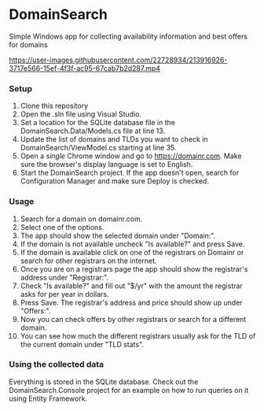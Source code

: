 # DomainSearch
Simple Windows app for collecting availability information and best offers for domains

https://user-images.githubusercontent.com/22728934/213916926-3717e566-15ef-4f3f-ac95-67cab7b2d287.mp4

### Setup
1. Clone this repository
2. Open the .sln file using Visual Studio.
3. Set a location for the SQLite database file in the DomainSearch.Data/Models.cs file at line 13.
4. Update the list of domains and TLDs you want to check in DomainSearch/ViewModel.cs starting at line 35.
5. Open a *single* Chrome window and go to https://domainr.com. Make sure the browser's display language is set to English.
6. Start the DomainSearch project. If the app doesn't open, search for Configuration Manager and make sure Deploy is checked.

### Usage
1. Search for a domain on domainr.com.
2. Select one of the options.
3. The app should show the selected domain under "Domain:".
4. If the domain is not available uncheck "Is available?" and press Save.
5. If the domain is available click on one of the registrars on Domainr or search for other registrars on the internet.
6. Once you are on a registrars page the app should show the registrar's address under "Registrar:".
7. Check "Is available?" and fill out "$/yr" with the amount the registrar asks for per year in dollars.
8. Press Save. The registrar's address and price should show up under "Offers:".
9. Now you can check offers by other registrars or search for a different domain.
10. You can see how much the different registrars usually ask for the TLD of the current domain under "TLD stats".

### Using the collected data
Everything is stored in the SQLite database. Check out the DomainSearch.Console project for an example on how to run queries on it using Entity Framework.

